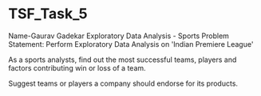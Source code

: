 # TSF_Task_5

Name-Gaurav Gadekar
Exploratory Data Analysis - Sports
Problem Statement: Perform Exploratory Data Analysis on 'Indian Premiere League'

As a sports analysts, find out the most successful teams, players and factors contributing win or loss of a team.

Suggest teams or players a company should endorse for its products.
